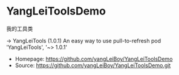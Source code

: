 # YangLeiToolsDemo
我的工具类


-> YangLeiTools (1.0.1)
An easy way to use pull-to-refresh
pod 'YangLeiTools', '~> 1.0.1'
- Homepage: https://github.com/yangLeiBoy/YangLeiToolsDemo
- Source:   https://github.com/yangLeiBoy/YangLeiToolsDemo.git
